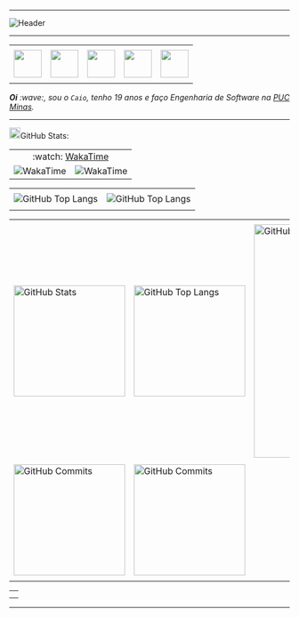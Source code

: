 -----

<div>
<img align="center" alt="Header" src="https://github.com/caiofalsantos/caiofalsantos/img/github-header-banner.png"/>
</div>

-----

<div align="center">
<table>
<tr>
 <td align="center" colspan="11"></td>
</tr> 
<tr>
<!--<td><a href="https://replit.com/@aramuni"><img src="https://joaopauloaramuni.github.io/image/replit3.svg?raw=true" width="50px" height="50px"/></a>-->

<td><a href="https://github.com/caiofalsantos" target="_blank"><img src="https://github.com/caiofalsantos/caiofalsantos/img/github2.png" width="50px" height="50px"/></a>
</td>
<td><a href="mailto:caiofalinacio@gmail.com" target="_blank"><img src="https://github.com/caiofalsantos/caiofalsantos/img/gmail3.png" width="50px" height="50px"/></a>
</td>
<td><a href="https://wa.me/5531995597489" target="_blank"><img src="https://github.com/caiofalsantos/caiofalsantos/img/wpp2.png" width="50px" height="50px"/></a>
</td>
<td><a href="https://www.instagram.com/caiofalinacio/" target="_blank"><img src="https://github.com/caiofalsantos/caiofalsantos/img/insta2.png" width="50px" height="50px"/></a>
</td>
<td><a href="https://www.linkedin.com/in/caio-falinacio-464b18357" target="_blank"><img src="https://github.com/caiofalsantos/caiofalsantos/img/linkedin2.png" width="50px" height="50px"/></a>
</td>

<!--<td><a href="https://slack.com/app_redirect?channel=UVD9N6VCL"><img src="https://joaopauloaramuni.github.io/image/slack.png?raw=true" width="50px" height="50px"/></a>
</td>-->
<!--<td><a href="https://calendly.com/aramuni/" target="_blank"><img src="https://joaopauloaramuni.github.io/image/calendar2.png?raw=true" width="50px" height="50px"/></a>
</td>-->
</tr>
<tr>
 <td align="center" colspan="11"></td>
</tr> 
</table>
</div>

<div align="justify">
<i><b>Oi</b> :wave:, sou o <code>Caio</code>, tenho 19 anos e faço Engenharia de Software na <a href="https://www.pucminas.br/" target="_blank">PUC Minas</a>.</i> 
</div>

-----

<div>

<img height="20" alt="SVG" src="https://github.com/caiofalsantos/caiofalsantos/img/graphic.svg?raw=true"/>GitHub Stats:

<div align="center">
<table>
<tr>
 
 <td align="center" colspan="2">:watch: <a href="https://wakatime.com/@caiofalsantos">WakaTime</a></td>
</tr> 
<tr>
<td><img alt="WakaTime" src="https://github-readme-stats.vercel.app/api/wakatime?username=caiofalsantos&theme=dark&langs_count=12"/></td>
<td>
<img alt="WakaTime" src="https://github-readme-stats.vercel.app/api/wakatime?username=caiofalsantos&theme=dark&layout=compact"/>
</td>
</tr>
</table>
<table>
<tr>
 <td align="center" colspan="3"></td>
</tr> 
<tr>
<td>
<img alt="GitHub Top Langs" src="https://github-readme-stats.vercel.app/api/top-langs/?username=caiofalsantos&theme=dark&locale=pt-br&langs_count=7"/>
</td>
<td>
<img alt="GitHub Top Langs" src="https://github-readme-stats.vercel.app/api/top-langs/?username=caiofalsantos&layout=pie&theme=dark&locale=pt-br"/>
</td>
</tr>
<tr>
 <td align="center" colspan="3"></td>
</tr> 
</table>
<table>
<tr>
 <td align="center" colspan="3"></td>
</tr> 
<tr>
<td>
<img alt="GitHub Stats" width="200px" src="http://github-profile-summary-cards.vercel.app/api/cards/stats?username=caiofalsantos&theme=github_dark"/>
</td>
<td>
<img alt="GitHub Top Langs" width="200px" src="http://github-profile-summary-cards.vercel.app/api/cards/repos-per-language?username=caiofalsantos&theme=github_dark"/>
</td>
<td>
<img alt="GitHub Details" width="420px" src="http://github-profile-summary-cards.vercel.app/api/cards/profile-details?username=caiofalsantos&theme=github_dark"/>
</td>
</tr>
<tr>
 <td align="center" colspan="3"></td>
</tr> 
<tr>
<td>
<img alt="GitHub Commits" width="200px" src="http://github-profile-summary-cards.vercel.app/api/cards/productive-time?username=caiofalsantos&theme=github_dark&utcOffset=8"/>
</td>
<td>
<img alt="GitHub Commits" width="200px" src="http://github-profile-summary-cards.vercel.app/api/cards/most-commit-language?username=caiofalsantos&theme=github_dark"/>
</td>
<tr>
 <td align="center" colspan="3"></td>
</tr>
</table>
<table>
<tr>
 <td align="center"></td>
</tr>
<tr>
 <td align="center"></td>
</tr> 
</table>
</div>
</div>

-----
